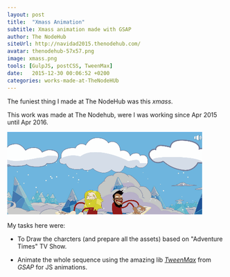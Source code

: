 ```yaml
---
layout: post
title:  "Xmass Animation"
subtitle: Xmass animation made with GSAP
author: The NodeHub
siteUrl: http://navidad2015.thenodehub.com/
avatar: thenodehub-57x57.png
image: xmass.png
tools: [GulpJS, postCSS, TweenMax]
date:   2015-12-30 00:06:52 +0200
categories: works-made-at-TheNodeHUb
---
```


The funiest thing I made at The NodeHub was this *xmass*.

This work was made at The Nodehub, were I was working since Apr 2015 until Apr 2016.

<div class="img" markdown="1">

![Xmass GIF](./img/xmass.gif)

</div>


My tasks here were:

* To Draw the charcters (and prepare all the assets) based on "Adventure Times" TV Show.

* Animate the whole sequence using the amazing lib <a href="https://greensock.com/tweenmax" rel="nofollow"><em>TweenMax</em></a> from *GSAP* for JS animations.
